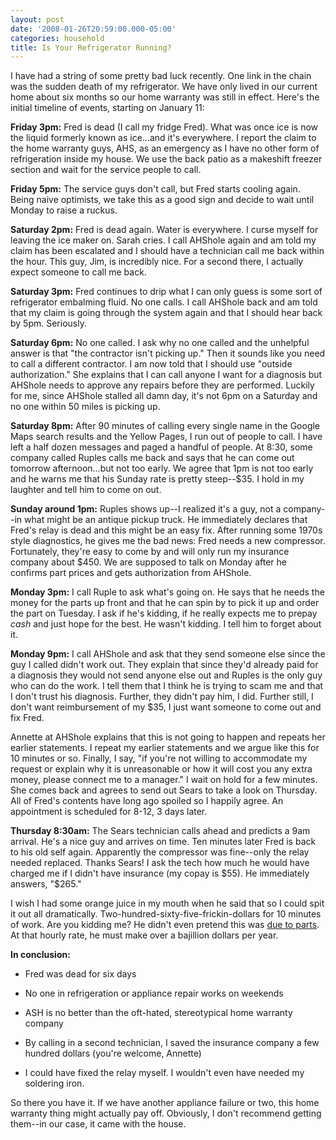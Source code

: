 ```yaml
---
layout: post
date: '2008-01-26T20:59:00.000-05:00'
categories: household
title: Is Your Refrigerator Running?
---
```


I have had a string of some pretty bad luck recently. One link in the chain was the sudden death of my refrigerator. We have only lived in our current home about six months so our home warranty was still in effect. Here's the initial timeline of events, starting on January 11:

**Friday 3pm:** Fred is dead (I call my fridge Fred). What was once ice is now the liquid formerly known as ice...and it's everywhere. I report the claim to the home warranty guys, AHS, as an emergency as I have no other form of refrigeration inside my house. We use the back patio as a makeshift freezer section and wait for the service people to call.

**Friday 5pm:** The service guys don't call, but Fred starts cooling again. Being naive optimists, we take this as a good sign and decide to wait until Monday to raise a ruckus.

**Saturday 2pm:** Fred is dead again. Water is everywhere. I curse myself for leaving the ice maker on. Sarah cries. I call AHShole again and am told my claim has been escalated and I should have a technician call me back within the hour. This guy, Jim, is incredibly nice. For a second there, I actually expect someone to call me back.

**Saturday 3pm:** Fred continues to drip what I can only guess is some sort of refrigerator embalming fluid. No one calls. I call AHShole back and am told that my claim is going through the system again and that I should hear back by 5pm. Seriously.

**Saturday 6pm:** No one called. I ask why no one called and the unhelpful answer is that "the contractor isn't picking up." Then it sounds like you need to call a different contractor. I am now told that I should use "outside authorization." She explains that I can call anyone I want for a diagnosis but AHShole needs to approve any repairs before they are performed. Luckily for me, since AHShole stalled all damn day, it's not 6pm on a Saturday and no one within 50 miles is picking up.

**Saturday 8pm:** After 90 minutes of calling every single name in the Google Maps search results and the Yellow Pages, I run out of people to call. I have left a half dozen messages and paged a handful of people. At 8:30, some company called Ruples calls me back and says that he can come out tomorrow afternoon...but not too early. We agree that 1pm is not too early and he warns me that his Sunday rate is pretty steep--$35. I hold in my laughter and tell him to come on out.

**Sunday around 1pm:** Ruples shows up--I realized it's a guy, not a company--in what might be an antique pickup truck. He immediately declares that Fred's relay is dead and this might be an easy fix. After running some 1970s style diagnostics, he gives me the bad news: Fred needs a new compressor. Fortunately, they're easy to come by and will only run my insurance company about $450. We are supposed to talk on Monday after he confirms part prices and gets authorization from AHShole.

**Monday 3pm:** I call Ruple to ask what's going on. He says that he needs the money for the parts up front and that he can spin by to pick it up and order the part on Tuesday. I ask if he's kidding, if he really expects me to prepay *cash* and just hope for the best. He wasn't kidding. I tell him to forget about it.

**Monday 9pm:** I call AHShole and ask that they send someone else since the guy I called didn't work out. They explain that since they'd already paid for a diagnosis they would not send anyone else out and Ruples is the only guy who can do the work. I tell them that I think he is trying to scam me and that I don't trust his diagnosis. Further, they didn't pay him, I did. Further still, I don't want reimbursement of my $35, I just want someone to come out and fix Fred.

Annette at AHShole explains that this is not going to happen and repeats her earlier statements. I repeat my earlier statements and we argue like this for 10 minutes or so. Finally, I say, "if you're not willing to accommodate my request or explain why it is unreasonable or how it will cost you any extra money, please connect me to a manager." I wait on hold for a few minutes. She comes back and agrees to send out Sears to take a look on Thursday. All of Fred's contents have long ago spoiled so I happily agree. An appointment is scheduled for 8-12, 3 days later.

**Thursday 8:30am:** The Sears technician calls ahead and predicts a 9am arrival. He's a nice guy and arrives on time. Ten minutes later Fred is back to his old self again. Apparently the compressor was fine--only the relay needed replaced. Thanks Sears! I ask the tech how much he would have charged me if I didn't have insurance (my copay is $55). He immediately answers, "$265."

I wish I had some orange juice in my mouth when he said that so I could spit it out all dramatically. Two-hundred-sixty-five-frickin-dollars for 10 minutes of work. Are you kidding me? He didn't even pretend this was [due to parts](http://www.google.com/products?q=refrigerator+compressor+relay&btnG=Search+Products&hl=en&show=dd&scoring=p). At that hourly rate, he must make over a bajillion dollars per year.

**In conclusion:**

* Fred was dead for six days

* No one in refrigeration or appliance repair works on weekends

* ASH is no better than the oft-hated, stereotypical home warranty company

* By calling in a second technician, I saved the insurance company a few hundred dollars (you're welcome, Annette)

* I could have fixed the relay myself. I wouldn't even have needed my soldering iron.


So there you have it. If we have another appliance failure or two, this home warranty thing might actually pay off. Obviously, I don't recommend getting them--in our case, it came with the house.